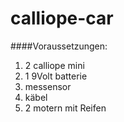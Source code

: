 # calliope-car
####Voraussetzungen:

1. 2 calliope mini
1. 1 9Volt batterie
1. messensor 
1. käbel
1. 2 motern mit Reifen

###